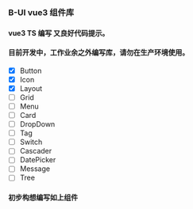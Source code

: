 ### B-UI  vue3 组件库 
#### vue3 TS 编写 又良好代码提示。
#### 目前开发中，工作业余之外编写库，请勿在生产环境使用。
- [x] Button
- [x] Icon
- [x] Layout
- [ ] Grid
- [ ] Menu
- [ ] Card
- [ ] DropDown
- [ ] Tag
- [ ] Switch
- [ ] Cascader
- [ ] DatePicker
- [ ] Message
- [ ] Tree
#### 初步构想编写如上组件
